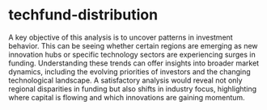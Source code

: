 # techfund-distribution

A key objective of this analysis is to uncover patterns in investment behavior. This can be
seeing whether certain regions are emerging as new innovation hubs or specific technology
sectors are experiencing surges in funding. Understanding these trends can offer insights
into broader market dynamics, including the evolving priorities of investors and the changing
technological landscape. A satisfactory analysis would reveal not only regional disparities
in funding but also shifts in industry focus, highlighting where capital is flowing and which
innovations are gaining momentum.
